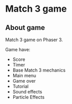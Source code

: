 # Match 3 game

## About game
Match 3 game on Phaser 3.

Game have:
- Score
- Timer
- Base Match 3 mechanics
- Main menu
- Game over
- Tutorial
- Sound effects
- Particle Effects
